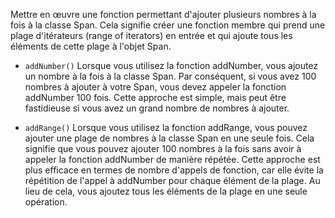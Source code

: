 Mettre en œuvre une fonction permettant d'ajouter plusieurs nombres à la fois à la classe Span.
Cela signifie créer une fonction membre qui prend une plage d'itérateurs (range of iterators) 
en entrée et qui ajoute tous les éléments de cette plage à l'objet Span.

- `addNumber()`
Lorsque vous utilisez la fonction addNumber, vous ajoutez un nombre à la fois à la classe Span. Par conséquent, si vous avez 100 nombres à ajouter à votre Span, vous devez appeler la fonction addNumber 100 fois.
Cette approche est simple, mais peut être fastidieuse si vous avez un grand nombre de nombres à ajouter.
 
- `addRange()`
Lorsque vous utilisez la fonction addRange, vous pouvez ajouter une plage de nombres à la classe Span en une seule fois. Cela signifie que vous pouvez ajouter 100 nombres à la fois sans avoir à appeler la fonction addNumber de manière répétée.
Cette approche est plus efficace en termes de nombre d'appels de fonction, car elle évite la répétition de l'appel à addNumber pour chaque élément de la plage. Au lieu de cela, vous ajoutez tous les éléments de la plage en une seule opération.